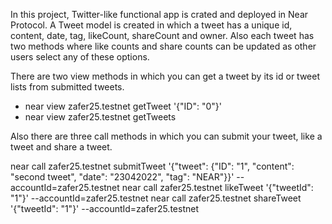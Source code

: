 In this project, Twitter-like functional app is crated and deployed in Near Protocol.
A Tweet model is created in which a tweet has a unique id, content, date, tag, likeCount, shareCount and owner. Also each tweet has two methods where like counts and share counts can be updated as other users select any of these options.

There are two view methods in which you can get a tweet by its id or tweet lists from submitted tweets.

* near view zafer25.testnet getTweet '{"ID": "0"}'
* near view zafer25.testnet getTweets

Also there are three call methods in which you can submit your tweet, like a tweet and share a tweet.

near call zafer25.testnet submitTweet '{"tweet": {"ID": "1", "content": "second tweet", "date": "23042022", "tag": "NEAR"}}' --accountId=zafer25.testnet
near call zafer25.testnet likeTweet '{"tweetId": "1"}' --accountId=zafer25.testnet
near call zafer25.testnet shareTweet '{"tweetId": "1"}' --accountId=zafer25.testnet


